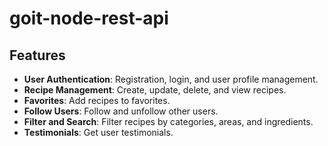 # goit-node-rest-api

## Features

- **User Authentication**: Registration, login, and user profile management.
- **Recipe Management**: Create, update, delete, and view recipes.
- **Favorites**: Add recipes to favorites.
- **Follow Users**: Follow and unfollow other users.
- **Filter and Search**: Filter recipes by categories, areas, and ingredients.
- **Testimonials**: Get user testimonials.

